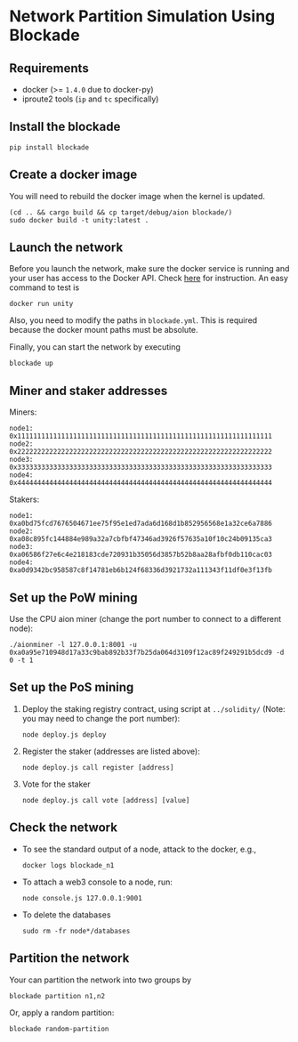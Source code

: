 # Network Partition Simulation Using Blockade

## Requirements

- docker (>= `1.4.0` due to docker-py)
- iproute2 tools (`ip` and `tc` specifically)

## Install the blockade

```
pip install blockade
```

## Create a docker image

You will need to rebuild the docker image when the kernel is updated.

```
(cd .. && cargo build && cp target/debug/aion blockade/)
sudo docker build -t unity:latest .
```

## Launch the network

Before you launch the network, make sure the docker service is running 
and your user has access to the Docker API. 
Check [here](https://stackoverflow.com/questions/21871479/docker-cant-connect-to-docker-daemon)
for instruction. An easy command to test is
```
docker run unity
```

Also, you need to modify the paths in `blockade.yml`. This is required because
the docker mount paths must be absolute.

Finally, you can start the network by executing

```
blockade up
```

## Miner and staker addresses

Miners:
```
node1: 0x1111111111111111111111111111111111111111111111111111111111111111
node2: 0x2222222222222222222222222222222222222222222222222222222222222222
node3: 0x3333333333333333333333333333333333333333333333333333333333333333
node4: 0x4444444444444444444444444444444444444444444444444444444444444444
```

Stakers:
```
node1: 0xa0bd75fcd7676504671ee75f95e1ed7ada6d168d1b852956568e1a32ce6a7886
node2: 0xa08c895fc144884e989a32a7cbfbf47346ad3926f57635a10f10c24b09135ca3
node3: 0xa06586f27e6c4e218183cde720931b35056d3857b52b8aa28afbf0db110cac03
node4: 0xa0d9342bc958587c8f14781eb6b124f68336d3921732a111343f11df0e3f13fb
```

## Set up the PoW mining

Use the CPU aion miner (change the port number to connect to a different node):
```
./aionminer -l 127.0.0.1:8001 -u 0xa0a95e710948d17a33c9bab892b33f7b25da064d3109f12ac89f249291b5dcd9 -d 0 -t 1
```

## Set up the PoS mining

1. Deploy the staking registry contract, using script at `../solidity/` (Note:
you may need to change the port number):

    ```
    node deploy.js deploy
    ```

2. Register the staker (addresses are listed above):

    ```
    node deploy.js call register [address]
    ```

3. Vote for the staker

    ```
    node deploy.js call vote [address] [value]
    ```

## Check the network

- To see the standard output of a node, attack to the docker, e.g.,

    ```
    docker logs blockade_n1
    ```

- To attach a web3 console to a node, run:

    ```
    node console.js 127.0.0.1:9001
    ```
    
- To delete the databases

    ```
    sudo rm -fr node*/databases
    ```

## Partition the network

Your can partition the network into two groups by

```
blockade partition n1,n2
```

Or, apply a random partition:
```
blockade random-partition
```